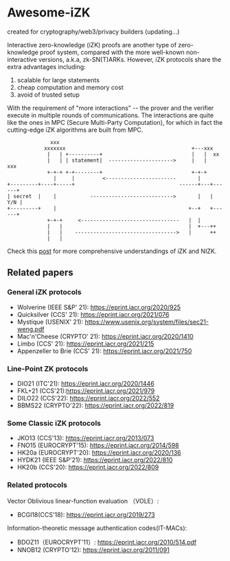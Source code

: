 # Awesome-iZK
created for cryptography/web3/privacy builders (updating...)

Interactive zero-knowledge (iZK) proofs are another type of zero-knowledge proof system, compared with the more well-known non-interactive versions, a.k.a, zk-SN(T)ARKs. However, iZK protocols share the extra advantages including:

1. scalable for large statements
2. cheap computation and memory cost
3. avoid of trusted setup

With the requirement of "more interactions" -- the prover and the verifier execute in multiple rounds of communications. The interactions are quite like the ones in MPC (Secure Multi-Party Computation), for which in fact the cutting-edge iZK algorithms are built from MPC.

```
              xxx
            xxxxxxx                                         +---xxx
             |   | +----------+                             |   |  xx
             |   | | statement|  --------------------->     |   |   xxx
             +-+-+ +-+--------+                             +-+-+
               |     |         <-----------------------       |
+---------+----+-----+                                  ------+---+------+
| secret  |    |           --------------------------->       |   |  Y/N |
+---------+    |                                           +--+   +------+
             +-+-+     <--------------------------------   |  |
             |   |                                         |  +---++
             |   |    --------------------------------->   |      ++
             |   |
```


Check this [post](https://blog.chain.link/interactive-zero-knowledge-proofs/) for more comprehensive understandings of iZK and NIZK.

## Related papers 
### General iZK protocols
* Wolverine (IEEE S&P' 21): https://eprint.iacr.org/2020/925  
* Quicksilver (CCS' 21): https://eprint.iacr.org/2021/076  
* Mystique (USENIX' 21): https://www.usenix.org/system/files/sec21-weng.pdf
* Mac'n'Cheese (CRYPTO' 21): https://eprint.iacr.org/2020/1410
* Limbo (CCS' 21): https://eprint.iacr.org/2021/215
* Appenzeller to Brie (CCS' 21): https://eprint.iacr.org/2021/750

### Line-Point ZK protocols
* DIO21 (ITC'21): https://eprint.iacr.org/2020/1446
* FKL+21 (CCS'21):https://eprint.iacr.org/2021/979
* DILO22 (CCS'22): https://eprint.iacr.org/2022/552
* BBMS22 (CRYPTO'22): https://eprint.iacr.org/2022/819

### Some Classic iZK protocols
* JKO13 (CCS'13): https://eprint.iacr.org/2013/073
* FNO15 (EUROCRYPT'15): https://eprint.iacr.org/2014/598
* HK20a (EUROCRYPT'20): https://eprint.iacr.org/2020/136
* HYDK21 (IEEE S&P'21): https://eprint.iacr.org/2022/810
* HK20b (CCS'20): https://eprint.iacr.org/2022/809

### Related protocols
Vector Oblivious linear-function evaluation （VOLE）:
* BCGI18(CCS'18): https://eprint.iacr.org/2019/273

Information-theoretic message authentication codes(IT-MACs):
* BDOZ11（EUROCRYPT'11）: https://eprint.iacr.org/2010/514.pdf
* NNOB12 (CRYPTO'12): https://eprint.iacr.org/2011/091
